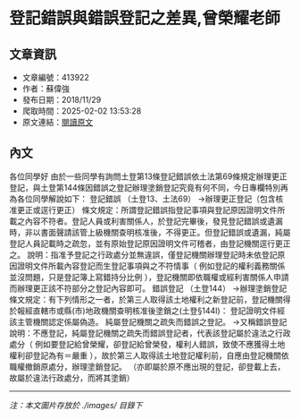 # 登記錯誤與錯誤登記之差異,曾榮耀老師

## 文章資訊
- 文章編號：413922
- 作者：蘇偉強
- 發布日期：2018/11/29
- 爬取時間：2025-02-02 13:53:28
- 原文連結：[閱讀原文](https://real-estate.get.com.tw/Columns/detail.aspx?no=413922)

## 內文
各位同學好
由於一些同學有詢問土登第13條登記錯誤依土法第69條規定辦理更正登記，與土登第144條因錯誤之登記辦理塗銷登記究竟有何不同，今日專欄特別再為各位同學解說如下：
登記錯誤
（土登13、土法69）
→辦理更正登記（包含核准更正或逕行更正）
條文規定：所謂登記錯誤指登記事項與登記原因證明文件所載之內容不符者。登記人員或利害關係人，於登記完畢後，發見登記錯誤或遺漏時，非以書面聲請該管上級機關查明核准後，不得更正。但登記錯誤或遺漏，純屬登記人員記載時之疏忽，並有原始登記原因證明文件可稽者，由登記機關逕行更正之。
說明：指准予登記之行政處分並無違誤，僅登記機關辦理登記時未依登記原因證明文件所載內容登記而生登記事項與之不符情事（
例如登記的權利義務關係並沒問題，只是登記簿上寫錯持分比例
），登記機關即依職權或經利害關係人申請而辦理更正該不符部分之登記內容即可。
錯誤登記
（土登144）
→辦理塗銷登記
條文規定：有下列情形之一者，於第三人取得該土地權利之新登記前，登記機關得於報經直轄市或縣(市)地政機關查明核准後塗銷之(土登§144I)：
登記證明文件經該主管機關認定係屬偽造。
純屬登記機關之疏失而錯誤之登記。
→又稱錯誤登記
說明：不應登記，純屬登記機關之疏失而錯誤登記者，代表該登記屬於違法之行政處分（
例如要登記給曾榮耀，卻登記給曾榮發，權利人錯誤，致使不應獲得土地權利卻登記為有＝嚴重
），故於第三人取得該土地登記權利前，自應由登記機關依職權撤銷原處分，辦理塗銷登記。
（亦即屬於原不應出現的登記，卻登載上去，故屬於違法行政處分，而將其塗銷）

---
*注：本文圖片存放於 ./images/ 目錄下*
